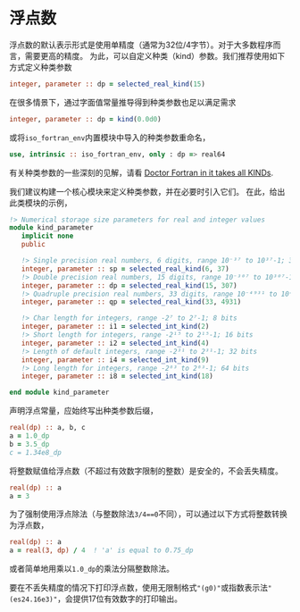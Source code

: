 # 浮点数

浮点数的默认表示形式是使用单精度（通常为32位/4字节）。对于大多数程序而言，需要更高的精度。
为此，可以自定义种类（kind）参数。我们推荐使用如下方式定义种类参数

```fortran
integer, parameter :: dp = selected_real_kind(15)
```

在很多情景下，通过字面值常量推导得到种类参数也足以满足需求

```fortran
integer, parameter :: dp = kind(0.0d0)
```

或将`iso_fortran_env`内置模块中导入的种类参数重命名，

```fortran
use, intrinsic :: iso_fortran_env, only : dp => real64
```

有关种类参数的一些深刻的见解，请看
<a href="https://web.archive.org/web/20200930090137/https://stevelionel.com/drfortran/2017/03/27/doctor-fortran-in-it-takes-all-kinds/">Doctor Fortran in it takes all KINDs</a>.

我们建议构建一个核心模块来定义种类参数，并在必要时引入它们。
在此，给出此类模块的示例，

``` fortran
!> Numerical storage size parameters for real and integer values
module kind_parameter
   implicit none
   public

   !> Single precision real numbers, 6 digits, range 10⁻³⁷ to 10³⁷-1; 32 bits
   integer, parameter :: sp = selected_real_kind(6, 37)
   !> Double precision real numbers, 15 digits, range 10⁻³⁰⁷ to 10³⁰⁷-1; 64 bits
   integer, parameter :: dp = selected_real_kind(15, 307)
   !> Quadruple precision real numbers, 33 digits, range 10⁻⁴⁹³¹ to 10⁴⁹³¹-1; 128 bits
   integer, parameter :: qp = selected_real_kind(33, 4931)

   !> Char length for integers, range -2⁷ to 2⁷-1; 8 bits
   integer, parameter :: i1 = selected_int_kind(2)
   !> Short length for integers, range -2¹⁵ to 2¹⁵-1; 16 bits
   integer, parameter :: i2 = selected_int_kind(4)
   !> Length of default integers, range -2³¹ to 2³¹-1; 32 bits
   integer, parameter :: i4 = selected_int_kind(9)
   !> Long length for integers, range -2⁶³ to 2⁶³-1; 64 bits
   integer, parameter :: i8 = selected_int_kind(18)

end module kind_parameter
```

声明浮点常量，应始终写出种类参数后缀，

```fortran
real(dp) :: a, b, c
a = 1.0_dp
b = 3.5_dp
c = 1.34e8_dp
```

将整数赋值给浮点数（不超过有效数字限制的整数）是安全的，不会丢失精度。

```fortran
real(dp) :: a
a = 3
```

为了强制使用浮点除法（与整数除法`3/4==0`不同），可以通过以下方式将整数转换为浮点数，

```fortran
real(dp) :: a
a = real(3, dp) / 4  ! 'a' is equal to 0.75_dp
```

或者简单地用乘以`1.0_dp`的乘法分隔整数除法。

要在不丢失精度的情况下打印浮点数，使用无限制格式`"(g0)"`或指数表示法`"(es24.16e3)"`，会提供17位有效数字的打印输出。
